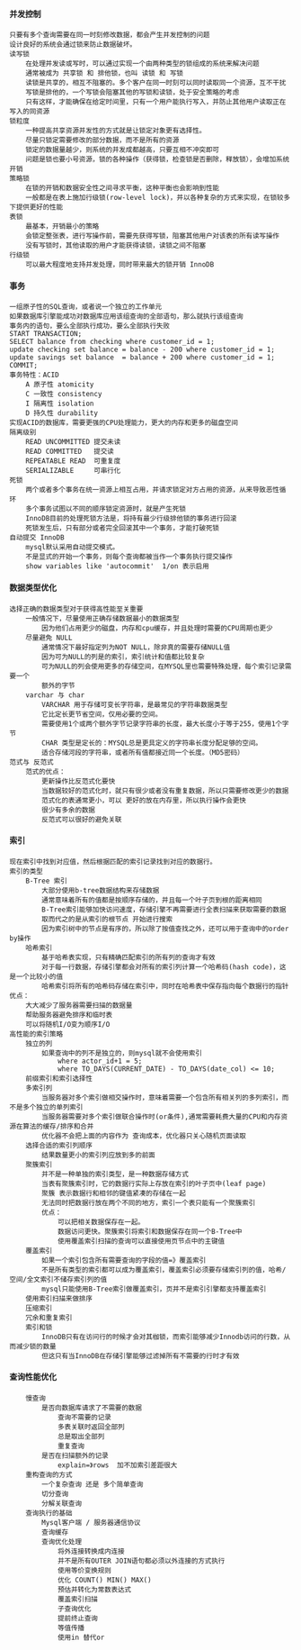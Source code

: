 ####  并发控制
	只要有多个查询需要在同一时刻修改数据，都会产生并发控制的问题
	设计良好的系统会通过锁来防止数据破坏。
	读写锁
		在处理并发读或写时，可以通过实现一个由两种类型的锁组成的系统来解决问题
		通常被成为 共享锁 和 排他锁，也叫 读锁 和 写锁
		读锁是共享的，相互不阻塞的。多个客户在同一时刻可以同时读取同一个资源，互不干扰
		写锁是排他的，一个写锁会阻塞其他的写锁和读锁，处于安全策略的考虑
		只有这样，才能确保在给定时间里，只有一个用户能执行写入，并防止其他用户读取正在写入的同资源
	锁粒度
		一种提高共享资源并发性的方式就是让锁定对象更有选择性。
		尽量只锁定需要修改的部分数据，而不是所有的资源
		锁定的数据量越少，则系统的并发成都越高，只要互相不冲突即可
		问题是锁也要小号资源，锁的各种操作（获得锁，检查锁是否删除，释放锁），会增加系统开销
	策略锁
		在锁的开销和数据安全性之间寻求平衡，这种平衡也会影响到性能
		一般都是在表上施加行级锁(row-level lock)，并以各种复杂的方式来实现，在锁较多下提供更好的性能
	表锁
		最基本，开销最小的策略
		会锁定整张表，进行写操作前，需要先获得写锁，阻塞其他用户对该表的所有读写操作
		没有写锁时，其他读取的用户才能获得读锁，读锁之间不阻塞
	行级锁
		可以最大程度地支持并发处理，同时带来最大的锁开销 InnoDB

#### 事务
	一组原子性的SQL查询，或者说一个独立的工作单元
	如果数据库引擎能成功对数据库应用该组查询的全部语句，那么就执行该组查询
	事务内的语句，要么全部执行成功，要么全部执行失败
	START TRANSACTION;
	SELECT balance from checking where customer_id = 1;
	update checking set balance = balance - 200 where customer_id = 1;
	update savings set balance  = balance + 200 where customer_id = 1;
	COMMIT;
	事务特性：ACID
		A 原子性 atomicity
		C 一致性 consistency
		I 隔离性 isolation
		D 持久性 durability
	实现ACID的数据库，需要更强的CPU处理能力，更大的内存和更多的磁盘空间
	隔离级别
		READ UNCOMMITTED 提交未读
		READ COMMITTED   提交读
		REPEATABLE READ  可重复度
		SERIALIZABLE     可串行化
	死锁
		两个或者多个事务在统一资源上相互占用，并请求锁定对方占用的资源，从来导致恶性循环
		多个事务试图以不同的顺序锁定资源时，就是产生死锁
		InnoDB目前的处理死锁方法是，将持有最少行级排他锁的事务进行回滚
		死锁发生后，只有部分或者完全回滚其中一个事务，才能打破死锁
	自动提交 InnoDB
		mysql默认采用自动提交模式。
		不是显式的开始一个事务，则每个查询都被当作一个事务执行提交操作
		show variables like 'autocommit'  1/on 表示启用


#### 数据类型优化
	选择正确的数据类型对于获得高性能至关重要
		一般情况下，尽量使用正确存储数据最小的数据类型
			因为他们占用更少的磁盘，内存和cpu缓存，并且处理时需要的CPU周期也更少
		尽量避免 NULL
			通常情况下最好指定列为NOT NULL，除非真的需要存储NULL值
			因为可为NULL的列是的索引，索引统计和值都比较复杂
			可为NULL的列会使用更多的存储空间，在MYSQL里也需要特殊处理，每个索引记录需要一个
			额外的字节
		varchar 与 char
			VARCHAR 用于存储可变长字符串，是最常见的字符串数据类型
			它比定长更节省空间，仅用必要的空间。
			需要使用1个或两个额外字节记录字符串的长度，最大长度小于等于255，使用1个字节
			CHAR 类型是定长的：MYSQL总是更具定义的字符串长度分配足够的空间。
			适合存储河段的字符串，或者所有值都接近同一个长度。（MD5密码）
	范式与 反范式
		范式的优点：
			更新操作比反范式化要快
			当数据较好的范式化时，就只有很少或者没有重复数据，所以只需要修改更少的数据
			范式化的表通常更小，可以 更好的放在内存里，所以执行操作会更快
			很少有多余的数据
			反范式可以很好的避免关联
	
	
#### 索引
	现在索引中找到对应值，然后根据匹配的索引记录找到对应的数据行。
	索引的类型
		B-Tree 索引
			大部分使用b-tree数据结构来存储数据
			通常意味着所有的值都是按顺序存储的，并且每一个叶子页到根的距离相同
			B-Tree索引能够加快访问速度，存储引擎不再需要进行全表扫描来获取需要的数据
			取而代之的是从索引的根节点 开始进行搜索
			因为索引树中的节点是有序的，所以除了按值查找之外，还可以用于查询中的order by操作
		哈希索引
			基于哈希表实现，只有精确匹配索引的所有列的查询才有效
			对于每一行数据，存储引擎都会对所有的索引列计算一个哈希码(hash code)，这是一个比较小的值
			哈希索引将所有的哈希码存储在索引中，同时在哈希表中保存指向每个数据行的指针
	优点：
		大大减少了服务器需要扫描的数据量
		帮助服务器避免排序和临时表
		可以将随机I/O变为顺序I/O
	高性能的索引策略
		独立的列
			如果查询中的列不是独立的，则mysql就不会使用索引
				where actor_id+1 = 5;
				where TO_DAYS(CURRENT_DATE) - TO_DAYS(date_col) <= 10;
		前缀索引和索引选择性
		多索引列
			当服务器对多个索引做相交操作时，意味着需要一个包含所有相关列的多列索引，而不是多个独立的单列索引
			当服务器需要对多个索引做联合操作时(or条件),通常需要耗费大量的CPU和内存资源在算法的缓存/排序和合并
			优化器不会把上面的内容作为 查询成本，优化器只关心随机页面读取
		选择合适的索引列顺序	
			结果数量更小的索引列应放到多的前面
		聚簇索引
			并不是一种单独的索引类型，是一种数据存储方式
			当表有聚簇索引时，它的数据行实际上存放在索引的叶子页中(leaf page)
			聚簇 表示数据行和相邻的键值紧凑的存储在一起
			无法同时把数据行放在两个不同的地方，索引一个表只能有一个聚簇索引
			优点：	
				可以把相关数据保存在一起。
				数据访问更快。聚簇索引将索引和数据保存在同一个B-Tree中
				使用覆盖索引扫描的查询可以直接使用页节点中的主键值
		覆盖索引
			如果一个索引包含所有需要查询的字段的值=》覆盖索引
			不是所有类型的索引都可以成为覆盖索引，覆盖索引必须要存储索引列的值，哈希/空间/全文索引不储存索引列的值
			mysql只能使用B-Tree索引做覆盖索引，页并不是索引引擎都支持覆盖索引
		使用索引扫描来做排序
		压缩索引	
		冗余和重复索引
		索引和锁
			InnoDB只有在访问行的时候才会对其枷锁，而索引能够减少Innodb访问的行数，从而减少锁的数量
			但这只有当InnoDB在存储引擎能够过滤掉所有不需要的行时才有效
	
	
#### 查询性能优化
		慢查询
			是否向数据库请求了不需要的数据
				查询不需要的记录
				多表关联时返回全部列
				总是取出全部列
				重复查询
			是否在扫描额外的记录
				explain=》rows  加不加索引差距很大
		重构查询的方式
			一个复杂查询 还是 多个简单查询
			切分查询
			分解关联查询
		查询执行的基础
			Mysql客户端 / 服务器通信协议
			查询缓存
			查询优化处理
				将外连接转换成内连接
				并不是所有OUTER JOIN语句都必须以外连接的方式执行
				使用等价变换规则
				优化 COUNT() MIN() MAX()
				预估并转化为常数表达式
				覆盖索引扫描
				子查询优化
				提前终止查询
				等值传播
				使用in 替代or
				
			
			
			
			
			
			
			
			
			
			
	
	
	
	
	
	
	
	
	
	
	
	
	
	
	
	
	
	
	
	
	
	
	
	
	
	
	
	
	
	
	
	
	
	
	
	
	
	
	
	
	
	
	
	
	
	
	
	
	
	
	
	
	
	
	
	
	
	